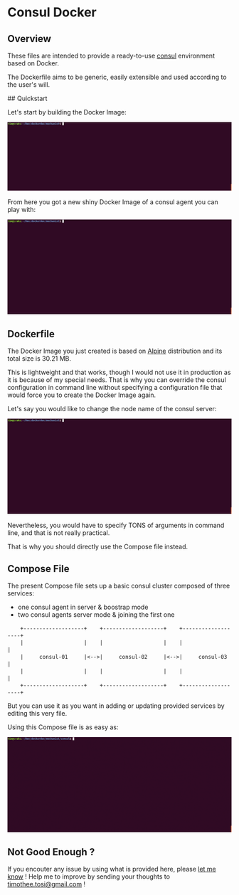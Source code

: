 # Consul Docker

## Overview

These files are intended to provide a ready-to-use [consul](https://www.consul.io/)
environment based on Docker.

The Dockerfile aims to be generic, easily extensible and used according to the
user's will.

## Quickstart

Let's start by building the Docker Image:

![Consul-Build](../assets/gifs/consul/consul-build.gif)

From here you got a new shiny Docker Image of a consul agent you can play with:

![Consul-Test](../assets/gifs/consul/consul-test.gif)

## Dockerfile

The Docker Image you just created is based on [Alpine](https://alpinelinux.org/)
distribution and its total size is 30.21 MB.

This is lightweight and that works, though I would not use it in production as
it is because of my special needs. That is why you can override the consul
configuration in command line without specifying a configuration file that
would force you to create the Docker Image again.

Let's say you would like to change the node name of the consul server:

![Consul-Override](../assets/gifs/consul/consul-override.gif)

Nevertheless, you would have to specify TONS of arguments in command line, and
that is not really practical.

That is why you should directly use the Compose file instead.

## Compose File

The present Compose file sets up a basic consul cluster composed of three services:
* one consul agent in server & boostrap mode
* two consul agents server mode & joining the first one

```
    +-------------------+    +-------------------+    +-------------------+
    |                   |    |                   |    |                   |
    |     consul-01     |<-->|     consul-02     |<-->|     consul-03     |
    |                   |    |                   |    |                   |
    +-------------------+    +-------------------+    +-------------------+
```

But you can use it as you want in adding or updating provided services by
editing this very file.

Using this Compose file is as easy as:

![Consul-Compose](../assets/gifs/consul/consul-compose.gif)

## Not Good Enough ?

If you encouter any issue by using what is provided here, please
[let me know](https://github.com/TimTosi/mechanist/issues) ! 
Help me to improve by sending your thoughts to timothee.tosi@gmail.com !
